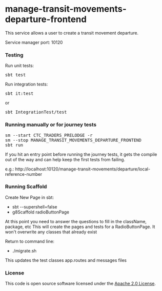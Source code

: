 
# manage-transit-movements-departure-frontend

This service allows a user to create a transit movement departure.

Service manager port: 10120

### Testing

Run unit tests:
<pre>sbt test</pre>  
Run integration tests:  
<pre>sbt it:test</pre>  
or
<pre>sbt IntegrationTest/test</pre>  

### Running manually or for journey tests

<pre>sm --start CTC_TRADERS_PRELODGE -r
sm --stop MANAGE_TRANSIT_MOVEMENTS_DEPARTURE_FRONTEND
sbt run
</pre>

If you hit an entry point before running the journey tests, it gets the compile out of the way and can help keep the first tests from failing.  

e.g.: http://localhost:10120/manage-transit-movements/departure/local-reference-number

### Running Scaffold

Create New Page in sbt:
- sbt --supershell=false
- g8Scaffold radioButtonPage

At this point you need to answer the questions to fill in the className, package, etc
This will create the pages and tests for a RadioButtonPage. It won't overwrite any classes that already exist

Return to command line:
- ./migrate.sh

This updates the test classes app.routes and messages files

### License

This code is open source software licensed under the [Apache 2.0 License]("http://www.apache.org/licenses/LICENSE-2.0.html").


